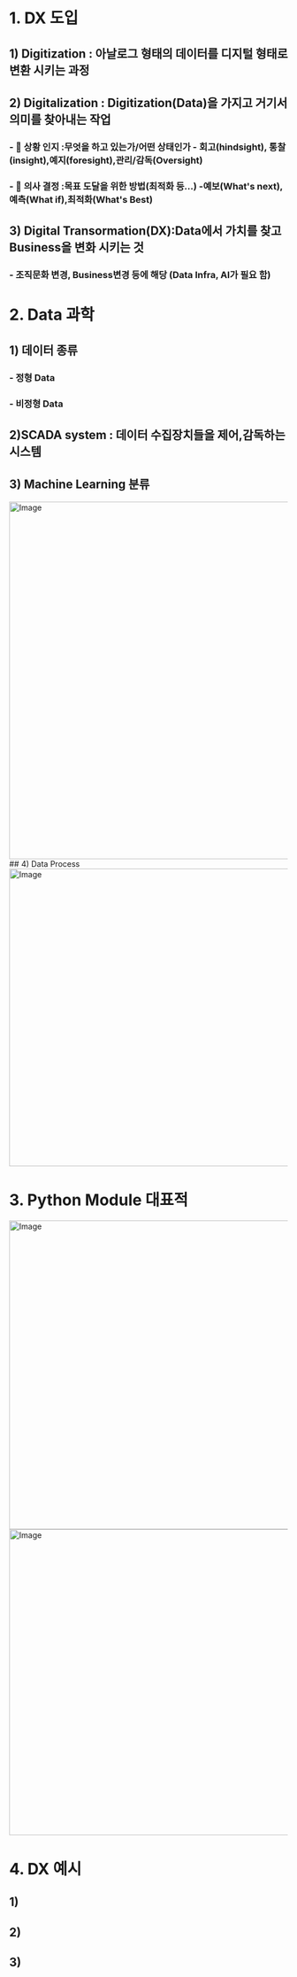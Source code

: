 # 1. DX 도입

## 1) Digitization : 아날로그 형태의 데이터를 디지털 형태로 변환 시키는 과정 
## 2) Digitalization : Digitization(Data)을 가지고 거기서 의미를 찾아내는 작업 
### - 🥇 상황 인지 :무엇을 하고 있는가/어떤 상태인가 - 회고(hindsight), 통찰(insight),예지(foresight),관리/감독(Oversight)
### - 🥈 의사 결정 :목표 도달을 위한 방법(최적화 등...) -예보(What's next),예측(What if),최적화(What's Best)
## 3) Digital Transormation(DX):Data에서 가치를 찾고 Business을 변화 시키는 것  
### - 조직문화 변경, Business변경 등에 해당 (Data Infra, AI가 필요 함)


# 2. Data 과학

## 1) 데이터 종류
### - 정형 Data
### - 비정형 Data 

## 2)SCADA system : 데이터 수집장치들을 제어,감독하는 시스템

## 3) Machine Learning 분류
<img width="1203" height="646" alt="Image" src="https://github.com/user-attachments/assets/20f3e088-2689-4e77-b7d9-170ecac8942a" />
## 4) Data Process
<img width="1190" height="538" alt="Image" src="https://github.com/user-attachments/assets/c81f8aed-06ce-4c30-bc30-78c42afc0221" />



# 3. Python Module 대표적
<img width="1442" height="558" alt="Image" src="https://github.com/user-attachments/assets/a0e20c93-d1c4-4642-ae08-fad618cab5d3" />

<img width="949" height="553" alt="Image" src="https://github.com/user-attachments/assets/33f7cfbe-2b57-4970-a26e-927f1d34be6e" />

# 4. DX 예시

## 1)
## 2)
## 3)
